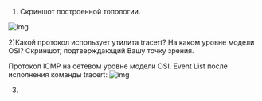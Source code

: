 1) Скриншот построенной топологии.


![img](https://i.imgur.com/LiShTks.png)

2)Какой протокол использует утилита tracert? На каком уровне модели OSI? Скриншот, подтверждающий Вашу точку зрения.

Протокол ICMP на сетевом уровне модели OSI.
Event List после исполнения команды tracert:
![img](https://i.imgur.com/H4sjZVn.png)

3)

